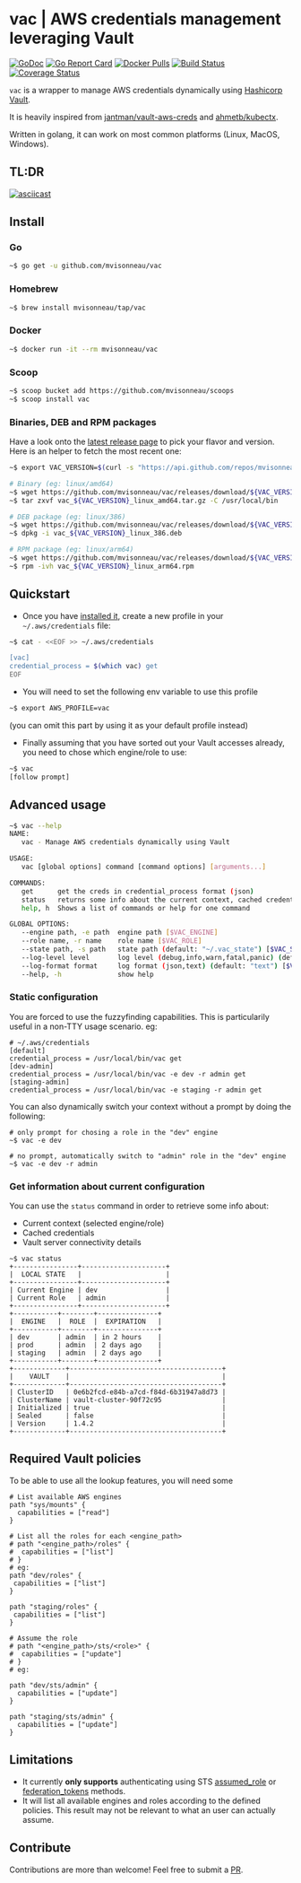 # vac | AWS credentials management leveraging Vault

[![GoDoc](https://godoc.org/github.com/mvisonneau/vac?status.svg)](https://godoc.org/github.com/mvisonneau/vac/app)
[![Go Report Card](https://goreportcard.com/badge/github.com/mvisonneau/vac)](https://goreportcard.com/report/github.com/mvisonneau/vac)
[![Docker Pulls](https://img.shields.io/docker/pulls/mvisonneau/vac.svg)](https://hub.docker.com/r/mvisonneau/vac/)
[![Build Status](https://cloud.drone.io/api/badges/mvisonneau/vac/status.svg)](https://cloud.drone.io/mvisonneau/vac)
[![Coverage Status](https://coveralls.io/repos/github/mvisonneau/vac/badge.svg?branch=master)](https://coveralls.io/github/mvisonneau/vac?branch=master)

`vac` is a wrapper to manage AWS credentials dynamically using [Hashicorp Vault](https://www.vaultproject.io/).

It is heavily inspired from [jantman/vault-aws-creds](https://github.com/jantman/vault-aws-creds) and [ahmetb/kubectx](https://github.com/ahmetb/kubectx).

Written in golang, it can work on most common platforms (Linux, MacOS, Windows).

## TL:DR

[![asciicast](https://asciinema.org/a/343653.svg)](https://asciinema.org/a/343653)

## Install

### Go

```bash
~$ go get -u github.com/mvisonneau/vac
```

### Homebrew

```bash
~$ brew install mvisonneau/tap/vac
```

### Docker

```bash
~$ docker run -it --rm mvisonneau/vac
```

### Scoop

```bash
~$ scoop bucket add https://github.com/mvisonneau/scoops
~$ scoop install vac
```

### Binaries, DEB and RPM packages

Have a look onto the [latest release page](https://github.com/mvisonneau/vac/releases/latest) to pick your flavor and version. Here is an helper to fetch the most recent one:

```bash
~$ export VAC_VERSION=$(curl -s "https://api.github.com/repos/mvisonneau/vac/releases/latest" | grep '"tag_name":' | sed -E 's/.*"([^"]+)".*/\1/')
```

```bash
# Binary (eg: linux/amd64)
~$ wget https://github.com/mvisonneau/vac/releases/download/${VAC_VERSION}/vac_${VAC_VERSION}_linux_amd64.tar.gz
~$ tar zxvf vac_${VAC_VERSION}_linux_amd64.tar.gz -C /usr/local/bin

# DEB package (eg: linux/386)
~$ wget https://github.com/mvisonneau/vac/releases/download/${VAC_VERSION}/vac_${VAC_VERSION}_linux_386.deb
~$ dpkg -i vac_${VAC_VERSION}_linux_386.deb

# RPM package (eg: linux/arm64)
~$ wget https://github.com/mvisonneau/vac/releases/download/${VAC_VERSION}/vac_${VAC_VERSION}_linux_arm64.rpm
~$ rpm -ivh vac_${VAC_VERSION}_linux_arm64.rpm
```

## Quickstart

- Once you have [installed it](#install), create a new profile in your `~/.aws/credentials` file:

```bash
~$ cat - <<EOF >> ~/.aws/credentials

[vac]
credential_process = $(which vac) get
EOF
```

- You will need to set the following env variable to use this profile

```bash
~$ export AWS_PROFILE=vac
```

(you can omit this part by using it as your default profile instead)

- Finally assuming that you have sorted out your Vault accesses already, you need to chose which engine/role to use:

```bash
~$ vac
[follow prompt]
```

## Advanced usage

```bash
~$ vac --help
NAME:
   vac - Manage AWS credentials dynamically using Vault

USAGE:
   vac [global options] command [command options] [arguments...]

COMMANDS:
   get      get the creds in credential_process format (json)
   status   returns some info about the current context, cached credentials and Vault server connectivity
   help, h  Shows a list of commands or help for one command

GLOBAL OPTIONS:
   --engine path, -e path  engine path [$VAC_ENGINE]
   --role name, -r name    role name [$VAC_ROLE]
   --state path, -s path   state path (default: "~/.vac_state") [$VAC_STATE_PATH]
   --log-level level       log level (debug,info,warn,fatal,panic) (default: "info") [$VAC_LOG_LEVEL]
   --log-format format     log format (json,text) (default: "text") [$VAC_LOG_FORMAT]
   --help, -h              show help
```

### Static configuration

You are forced to use the fuzzyfinding capabilities. This is particularily useful in a non-TTY usage scenario. eg:

```
# ~/.aws/credentials
[default]
credential_process = /usr/local/bin/vac get
[dev-admin]
credential_process = /usr/local/bin/vac -e dev -r admin get
[staging-admin]
credential_process = /usr/local/bin/vac -e staging -r admin get
```

You can also dynamically switch your context without a prompt by doing the following:

```shell
# only prompt for chosing a role in the "dev" engine
~$ vac -e dev

# no prompt, automatically switch to "admin" role in the "dev" engine
~$ vac -e dev -r admin
```

### Get information about current configuration

You can use the `status` command in order to retrieve some info about:

- Current context (selected engine/role)
- Cached credentials
- Vault server connectivity details

```
~$ vac status
+----------------+---------------------+
|  LOCAL STATE   |                     |
+----------------+---------------------+
| Current Engine | dev                 |
| Current Role   | admin               |
+----------------+---------------------+
+-----------+--------+---------------+
|  ENGINE   |  ROLE  |  EXPIRATION   |
+-----------+--------+---------------+
| dev       | admin  | in 2 hours    |
| prod      | admin  | 2 days ago    |
| staging   | admin  | 2 days ago    |
+-----------+--------+---------------+
+-------------+--------------------------------------+
|    VAULT    |                                      |
+-------------+--------------------------------------+
| ClusterID   | 0e6b2fcd-e84b-a7cd-f84d-6b31947a8d73 |
| ClusterName | vault-cluster-90f72c95               |
| Initialized | true                                 |
| Sealed      | false                                |
| Version     | 1.4.2                                |
+-------------+--------------------------------------+
```

## Required Vault policies

To be able to use all the lookup features, you will need some 

```hcl
# List available AWS engines
path "sys/mounts" {
  capabilities = ["read"]
}

# List all the roles for each <engine_path>
# path "<engine_path>/roles" {
#  capabilities = ["list"]
# }
# eg:
path "dev/roles" {
 capabilities = ["list"]
}

path "staging/roles" {
 capabilities = ["list"]
}

# Assume the role
# path "<engine_path>/sts/<role>" {
#  capabilities = ["update"]
# }
# eg:

path "dev/sts/admin" {
  capabilities = ["update"]
}

path "staging/sts/admin" {
  capabilities = ["update"]
}
```

## Limitations

- It currently **only supports** authenticating using STS [assumed_role](https://www.vaultproject.io/docs/secrets/aws#sts-assumerole) or [federation_tokens](https://www.vaultproject.io/docs/secrets/aws#sts-federation-tokens) methods.
- It will list all available engines and roles according to the defined policies. This result may not be relevant to what an user can actually assume.

## Contribute

Contributions are more than welcome! Feel free to submit a [PR](https://github.com/mvisonneau/vac/pulls).
